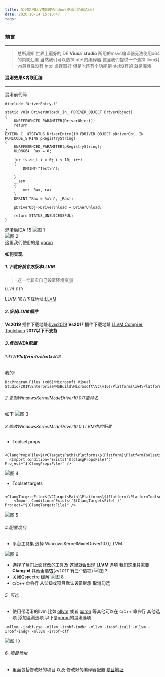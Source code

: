 ```yaml
---
title: 如何使用LLVM编译Windows驱动(混淆&Asm)
date: 2020-10-14 15:10:47
tags:
---
```

### 前言
---
> 总所周知 世界上最好的IDE **Viusal studio** 所用的msvc编译器无法使用x64的内联汇编
> 当然我们可以选择intel 的编译器 这里我们提供一个选择
> llvm对vs兼容性没有 intel 编译器好 但是他还有个功能是intel没有的 就是混淆

<!--more-->

#### 混淆效果&内联汇编
---
混淆前代码
```
#include "DriverEntry.h"

static VOID DriverUnload(_In_ PDRIVER_OBJECT DriverObject)
{
	UNREFERENCED_PARAMETER(DriverObject);
	return;
}
EXTERN_C  NTSTATUS DriverEntry(IN PDRIVER_OBJECT pDriverObj, IN PUNICODE_STRING pRegistryString)
{
	UNREFERENCED_PARAMETER(pRegistryString);
	ULONG64 _Rax = 0;

	for (size_t i = 0; i < 10; i++)
	{
		DPRINT("Test\n");
	
	}
	__asm
	{
		mov _Rax, rax
	}
	DPRINT("Rax = %x\n", _Rax);

	pDriverObj->DriverUnload = DriverUnload;

	return STATUS_UNSUCCESSFUL;
}
```
混淆后IDA F5
![图 1](https://chordp.coding.net/p/hexo/d/blog/git/raw/master/4d5f75a4d5f282938b4e85fcf60921adcf86c162d960bf79ce0146c1c4f61543.png)  
![图 2](https://chordp.coding.net/p/hexo/d/blog/git/raw/master/5f1523b8f84d86ec6def2592c3f8ccff6d0112b83481f1c1f8c5891d54494642.png)  
这里我们使用的是 [goron](https://github.com/amimo/goron)



#### 如何实现
##### 1.下载安装官方版本LLVM
> 这一步其实自己设置环境变量 
```
LLVM_DIR
```

LLVM 官方下载地址:[LLVM](https://releases.llvm.org/)
##### 2.安装LLVM插件
**Vs2019** 插件下载地址:[llvm2019](https://marketplace.visualstudio.com/items?itemName=MarekAniola.mangh-llvm2019)
**Vs2017** 插件下载地址:[LLVM Compiler Toolchain](https://marketplace.visualstudio.com/items?itemName=LLVMExtensions.llvm-toolchain)
**2017以下不支持**

##### 3.修改WDK配置
###### 1.打开**PlatformToolsets**目录
我的:
``` 
D:\Program Files (x86)\Microsoft Visual Studio\2019\Enterprise\MSBuild\Microsoft\VC\v160\Platforms\x64\PlatformToolsets
```
###### 2.复制WindowsKernelModeDriver10.0并重命名
如下
![图 3](https://chordp.coding.net/p/hexo/d/blog/git/raw/master/86e3eb7cac42d41325dcf6b651d7785b1b6eea9cd8eb4c3882520ebe5b9fab6c.png)  
###### 3.修改WindowsKernelModeDriver10.0_LLVM中的配置
* Toolset.props
```
  <ClangPropsFile>$(VCTargetsPath)\Platforms\$(Platform)\PlatformToolsets\llvm\Toolset.props</ClangPropsFile>
  <Import Condition="Exists('$(ClangPropsFile)')" Project="$(ClangPropsFile)" />
```
![图 4](https://chordp.coding.net/p/hexo/d/blog/git/raw/master/1a164385b82fa23a6d879b42bd9fc8774118271f6183c5a4a9a435925408f2aa.png)  

* Toolset.targets
```
    <ClangTargetsFile>$(VCTargetsPath)\Platforms\$(Platform)\PlatformToolsets\llvm\Toolset.targets</ClangTargetsFile>
    <Import Condition="Exists('$(ClangTargetsFile)')" Project="$(ClangTargetsFile)" />
```

![图 5](https://chordp.coding.net/p/hexo/d/blog/git/raw/master/6529826c42712b6eb16208f6460314175025ce217721af553656d130cab026df.png)  

###### 4.配置项目
* 平台工具集 选择 WindowsKernelModeDriver10.0_LLVM

![图 6](https://chordp.coding.net/p/hexo/d/blog/git/raw/master/c310ef9a9e2b41b4ab6005ecf2478b514b28961ce7a7de8a76013d0bb3758d44.png)  
* 选择了我们上面修改的工具及 这里就会出现 **LLVM** 选项 我们这里只需要 **Clang-cl** 其他全选**否**(vs2017 有三个选项)
![图 7](https://chordp.coding.net/p/hexo/d/blog/git/raw/master/fa5337795e89a9969ffd32d2487c48e1ea8fcde27b2ec188c5897db381182e96.png)  
* 关闭Qspectre 缓解
![图 8](https://chordp.coding.net/p/hexo/d/blog/git/raw/master/0ab64f4e7d7fd76d5f1c623a9da1e90eab69546aa5b8995835f32eff03f6327e.png)  
* c/c++ 命令行  从父级或项目默认设置继承 取消勾选

###### 5. 可选
* 使用带混淆的llvm 比如 [ollvm](https://github.com/heroims/obfuscator/tree/llvm-9.0) 或者 [goron](https://github.com/amimo/goron) 等其他可以在
c/c++ 命令行 其他选项 添加混淆选项 以下是[goron](https://github.com/amimo/goron)的混淆选项
```
-mllvm -irobf-cse -mllvm -irobf-indbr -mllvm -irobf-icall -mllvm -irobf-indgv -mllvm -irobf-cff 
```
![图 10](https://chordp.coding.net/p/hexo/d/blog/git/raw/master/d30127101441e031cec5865082467ac2291fc9ce7180f4bc27696837d1f0153c.png)  
###### 6. 项目地址
* 里面包括修改好的项目 以及 修改好的编译器配置
[项目地址](https://github.com/Chordp/ClangTest)
